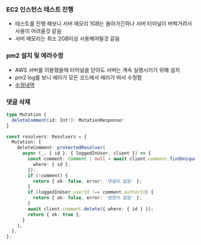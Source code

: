 ### EC2 인스턴스 테스트 진행
- 테스트를 진행 해보니 서버 메모리 1GB는 돌아가긴하나 서버 터미널이 버벅거려서 사용이 어려울것 같음
- 서버 메모리는 최소 2GB이상 사용해야될것 같음

### pm2 설치 및 에러수정
- AWS 서버를 이용했을때 터미널을 닫아도 서버는 계속 실행시키기 위해 설치
- pm2 log를 보니 에러가 모든 코드에서 에러가 떠서 수정함
- [수정내역](https://github.com/seongho-joo/majgo_server/commit/c8d0406cb5946735f157df51d506615df790c8bd)

### 댓글 삭제
```ts
type Mutation {
  deleteComment(id: Int!): MutationResponse!
}

const resolvers: Resolvers = {
  Mutation: {
    deleteComment: protectedResolver(
      async (_, { id }, { loggedInUser, client }) => {
        const comment: Comment | null = await client.comment.findUnique({
          where: { id },
        });
        if (!comment) {
          return { ok: false, error: '댓글이 없음' };
        }
        if (loggedInUser.userId !== comment.authorId) {
          return { ok: false, error: '권한이 없음' };
        }
        await client.comment.delete({ where: { id } });
        return { ok: true };
      }
    ),
  },
};
```